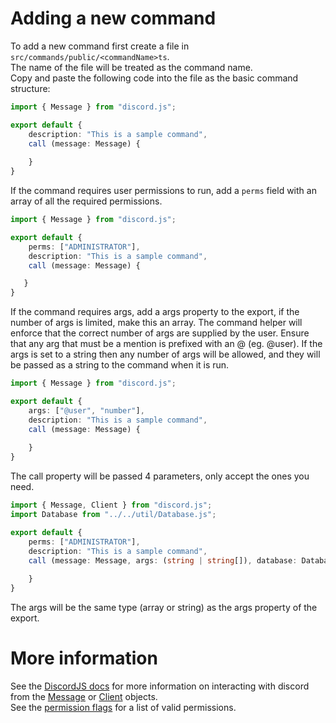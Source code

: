 # Adding a new command
To add a new command first create a file in `src/commands/public/<commandName>ts`.  
The name of the file will be treated as the command name.  
Copy and paste the following code into the file as the basic command structure:  
```typescript
import { Message } from "discord.js";

export default {
    description: "This is a sample command",
    call (message: Message) {
    
    }
}
```

If the command requires user permissions to run, add a `perms` field with an array of all the required permissions.
```typescript
import { Message } from "discord.js";

export default {
    perms: ["ADMINISTRATOR"],
    description: "This is a sample command",
    call (message: Message) {

   }
}
```

If the command requires args, add a args property to the export, if the number of args is limited, make this an array. The command helper will enforce that the correct number of args are supplied by the user. Ensure that any arg that must be a mention is prefixed with an @ (eg. @user). If the args is set to a string then any number of args will be allowed, and they will be passed as a string to the command when it is run.
```typescript
import { Message } from "discord.js";

export default {
    args: ["@user", "number"],
    description: "This is a sample command",
    call (message: Message) {
    
    }
}
```

The call property will be passed 4 parameters, only accept the ones you need.
```typescript
import { Message, Client } from "discord.js";
import Database from "../../util/Database.js";

export default {
    perms: ["ADMINISTRATOR"],
    description: "This is a sample command",
    call (message: Message, args: (string | string[]), database: Database, client: Client) {
    
    }
}
```
The args will be the same type (array or string) as the args property of the export.

# More information
See the [DiscordJS docs](https://discord.js.org/#/docs/main/stable/general/welcome) for more information on interacting with discord from the [Message](https://discord.js.org/#/docs/main/stable/class/Message) or [Client](https://discord.js.org/#/docs/main/stable/class/Client) objects.  
See the [permission flags](https://discord.js.org/#/docs/main/stable/class/Permissions?scrollTo=s-FLAGS) for a list of valid permissions.
